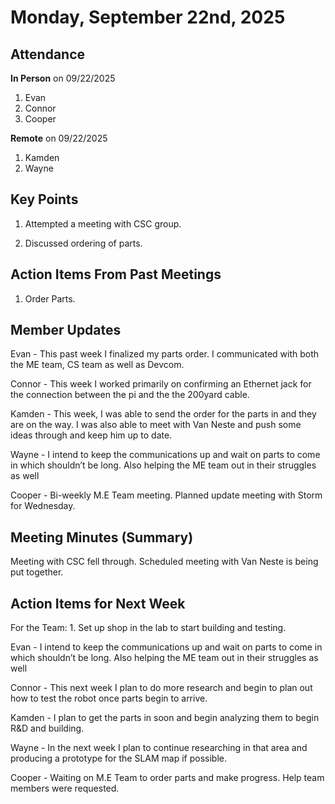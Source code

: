 # Monday, September 22nd, 2025

## Attendance

**In Person** on 09/22/2025

1. Evan
2. Connor
3. Cooper

**Remote** on 09/22/2025

1. Kamden
2. Wayne

## Key Points

1. Attempted a meeting with CSC group.

2. Discussed ordering of parts.

## Action Items From Past Meetings

1. Order Parts.

## Member Updates

Evan - This past week I finalized my parts order. I communicated with both the ME team, CS team as well as Devcom.

Connor - This week I worked primarily on confirming an Ethernet jack for the connection between the pi and the the 200yard cable.

Kamden - This week, I was able to send the order for the parts in and they are on the way. I was also able to meet with Van Neste and push some ideas through and keep him up to date.

Wayne - I intend to keep the communications up and wait on parts to come in which shouldn’t be long. Also helping the ME team out in their struggles as well

Cooper - Bi-weekly M.E Team meeting. Planned update meeting with Storm for Wednesday.

## Meeting Minutes (Summary)
Meeting with CSC fell through. Scheduled meeting with Van Neste is being put together.


## Action Items for Next Week

For the Team: 1. Set up shop in the lab to start building and testing.

Evan - I intend to keep the communications up and wait on parts to come in which shouldn’t be long. Also helping the ME team out in their struggles as well

Connor - This next week I plan to do more research and begin to plan out how to test the robot once parts begin to arrive.

Kamden - I plan to get the parts in soon and begin analyzing them to begin R&D and building.

Wayne - In the next week I plan to continue researching in that area and producing a prototype for the SLAM map if possible.

Cooper - Waiting on M.E Team to order parts and make progress. Help team members were requested.
